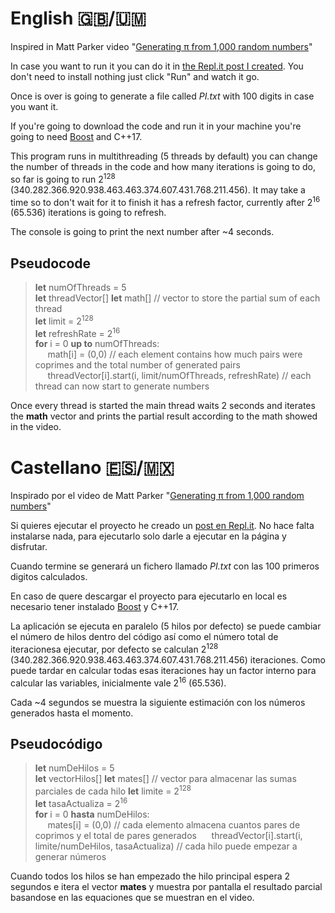 # English 🇬🇧/🇺🇲
Inspired in Matt Parker video "[Generating π from 1,000 random numbers](https://youtu.be/RZBhSi_PwHU)"

In case you want to run it you can do it in [the Repl.it post I created](https://repl.it/talk/share/Calculate-Pi-from-random-numbers/119909#main.cpp). 
You don't need to install nothing just click "Run" and watch it go.

Once is over is going to generate a file called _PI.txt_ with 100 digits in case you want it. 

If you're going to download the code and run it in your machine you're going to need [Boost](https://www.boost.org/) and C++17.

This program runs in multithreading (5 threads by default) you can change the number of threads in the code and how many iterations is going to do,
so far is going to run 2<sup>128</sup> (340.282.366.920.938.463.463.374.607.431.768.211.456). 
It may take a time so to don't wait for it to finish it has a refresh factor, currently after 2<sup>16</sup> (65.536) iterations is going to refresh.

The console is going to print the next number after ~4 seconds.

## Pseudocode
> **let** numOfThreads = 5  
> **let** threadVector[]
> **let** math[] // vector to store the partial sum of each thread  
> **let** limit = 2<sup>128</sup>  
> **let** refreshRate = 2<sup>16</sup>  
> **for** i = 0 **up to** numOfThreads:  
> &nbsp;&nbsp;&nbsp;&nbsp; math[i] = (0,0) // each element contains how much pairs were coprimes and the total number of generated pairs  
> &nbsp;&nbsp;&nbsp;&nbsp; threadVector[i].start(i, limit/numOfThreads, refreshRate) // each thread can now start to generate numbers

Once every thread is started the main thread waits 2 seconds and iterates the **math** vector and prints the partial result according to the math showed in the video.



# Castellano 🇪🇸/🇲🇽
Inspirado por el video de Matt Parker "[Generating π from 1,000 random numbers](https://youtu.be/RZBhSi_PwHU)"

Si quieres ejecutar el proyecto he creado un [post en Repl.it](https://repl.it/talk/share/Calculate-Pi-from-random-numbers/119909#main.cpp).
No hace falta instalarse nada, para ejecutarlo solo darle a ejecutar en la página y disfrutar.

Cuando termine se generará un fichero llamado _PI.txt_ con las 100 primeros digitos calculados.

En caso de quere descargar el proyecto para ejecutarlo en local es necesario tener instalado [Boost](https://www.boost.org/) y C++17.

La aplicación se ejecuta en paralelo (5 hilos por defecto) se puede cambiar el número de hilos dentro del código así como el número total de iteracionesa ejecutar, 
por defecto se calculan 2<sup>128</sup> (340.282.366.920.938.463.463.374.607.431.768.211.456) iteraciones.
Como puede tardar en calcular todas esas iteraciones hay un factor interno para calcular las variables, inicialmente vale 2<sup>16</sup> (65.536).

Cada ~4 segundos se muestra la siguiente estimación con los números generados hasta el momento.
## Pseudocódigo
> **let** numDeHilos = 5  
> **let** vectorHilos[]
> **let** mates[] // vector para almacenar las sumas parciales de cada hilo 
> **let** limite = 2<sup>128</sup>  
> **let** tasaActualiza = 2<sup>16</sup>  
> **for** i = 0 **hasta** numDeHilos:  
> &nbsp;&nbsp;&nbsp;&nbsp; mates[i] = (0,0) // cada elemento almacena cuantos pares de coprimos y el total de pares generados 
> &nbsp;&nbsp;&nbsp;&nbsp; threadVector[i].start(i, limite/numDeHilos, tasaActualiza) // cada hilo puede empezar a generar números

Cuando todos los hilos se han empezado the hilo principal espera 2 segundos e itera el vector **mates** y muestra por pantalla el resultado parcial basandose en las equaciones que se muestran en el video.
